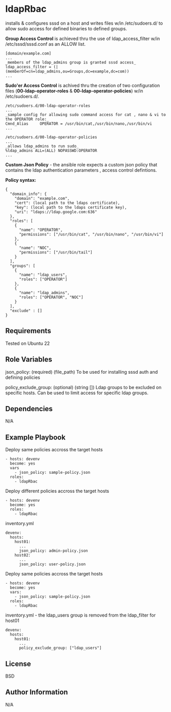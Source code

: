 ldapRbac
=========

installs & configures sssd on a host and writes files w/in /etc/sudoers.d/ to allow sudo access for defined binaries to defined groups.

  **Group Access Control** is achieved thru the use of ldap_access_filter w/in /etc/sssd/sssd.conf as an ALLOW list.

    [domain/example.com]
    ...
    _members of the ldap_admins group is granted sssd access_
    ldap_access_filter = (|(memberOf=cn=ldap_admins,ou=Groups,dc=example,dc=com))
    ...

  **Sudo'er Access Control** is achived thru the creation of two configuration files (**00-ldap-operator-roles** & **00-ldap-operator-policies**) w/in /etc/sudoers.d/.

    /etc/sudoers.d/00-ldap-operator-roles 
    ...
    _sample config for allowing sudo command access for cat , nano & vi to the OPERATOR role:_
    Cmnd_Alias     OPERATOR = /usr/bin/cat,/usr/bin/nano,/usr/bin/vi
    ...

    /etc/sudoers.d/00-ldap-operator-policies
    ...
    _allows ldap_admins to run sudo_
    %ldap_admins ALL=(ALL) NOPASSWD:OPERATOR
    ...

  **Custom Json Policy** - the ansible role expects a custom json policy that contains the ldap authentication parameters , access control defintions.

  **Policy syntax:**

    {
      "domain_info": {
        "domain": "example.com",
        "cert": (local path to the ldaps certificate),
        "key": (local path to the ldaps certificate key),
        "uri": "ldaps://ldap.google.com:636"
      },
      "roles": [
        {
          "name": "OPERATOR",
          "permissions": ["/usr/bin/cat", "/usr/bin/nano", "/usr/bin/vi"]
        },
        {
          "name": "NOC",
          "permissions": ["/usr/bin/tail"]
        }
      ],
      "groups": [
        {
          "name": "ldap_users",
          "roles": ["OPERATOR"]
        },
        {
          "name": "ldap_admins",
          "roles": ["OPERATOR", "NOC"]
        }
      ],
      "exclude" : []
    }

Requirements
------------

Tested on Ubuntu 22 

Role Variables
--------------

json_policy:          (required) (file_path) To be used for installing sssd auth and defining policies 

policy_exclude_group: (optional) (string []) Ldap groups to be excluded on specific hosts. Can be used to limit access for specific ldap groups.

Dependencies
------------

N/A

Example Playbook
----------------

Deploy same policies accross the target hosts

    - hosts: devenv
      become: yes
      vars
        - json_policy: sample-policy.json
      roles:
        - ldapRbac

Deploy different policies accross the target hosts


    - hosts: devenv
      become: yes
      roles:
        - ldapRbac

inventory.yml

    devenv:
      hosts:
        host01:
          ...
          json_policy: admin-policy.json
        host02:
          ...
          json_policy: user-policy.json

Deploy same policies accross the target hosts

    - hosts: devenv
      become: yes
      vars:
        - json_policy: sample-policy.json
      roles:
        - ldapRbac

inventory.yml - the ldap_users group is removed from the ldap_filter for host01

    devenv:
      hosts:
        host01:
          ...
          policy_exclude_group: ["ldap_users"]
  

License
-------

BSD

Author Information
------------------

N/A
